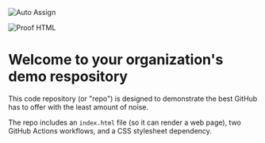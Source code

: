![Auto Assign](https://github.com/esenyurt3/demo-repository/actions/workflows/auto-assign.yml/badge.svg)

![Proof HTML](https://github.com/esenyurt3/demo-repository/actions/workflows/proof-html.yml/badge.svg)

# Welcome to your organization's demo respository
This code repository (or "repo") is designed to demonstrate the best GitHub has to offer with the least amount of noise.

The repo includes an `index.html` file (so it can render a web page), two GitHub Actions workflows, and a CSS stylesheet dependency.
